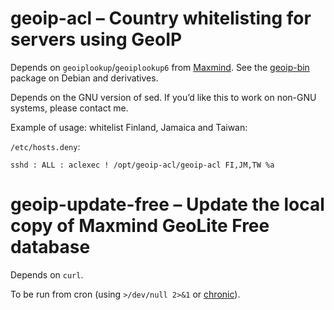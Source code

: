 # geoip-acl – Country whitelisting for servers using GeoIP

Depends on `geoiplookup`/`geoiplookup6` from [Maxmind][geoip-api-c]. See the
[geoip-bin][geoip-bin-debian] package on Debian and derivatives.

[geoip-api-c]:      https://github.com/maxmind/geoip-api-c
[geoip-bin-debian]: http://packages.debian.org/geoip-bin

Depends on the GNU version of sed. If you’d like this to work on non-GNU
systems, please contact me.

Example of usage: whitelist Finland, Jamaica and Taiwan:

`/etc/hosts.deny`:

```
sshd : ALL : aclexec ! /opt/geoip-acl/geoip-acl FI,JM,TW %a
```

# geoip-update-free – Update the local copy of Maxmind GeoLite Free database

Depends on `curl`.

To be run from cron (using `>/dev/null 2>&1` or [chronic][moreutils]).

[moreutils]: http://joeyh.name/code/moreutils/
